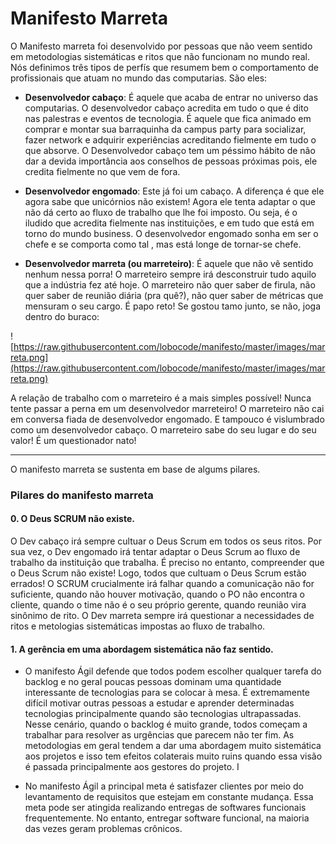# Manifesto Marreta

O Manifesto marreta foi desenvolvido por pessoas que não veem sentido em metodologias sistemáticas e ritos que não funcionam no mundo real. Nós definimos três tipos de perfís que resumem bem o comportamento de profissionais que atuam no mundo das computarias. São eles:

* **Desenvolvedor cabaço**: É aquele que acaba de entrar no universo das computarias. O desenvolvedor cabaço acredita em tudo o que é dito nas palestras e eventos de tecnologia. É aquele que fica animado em comprar e montar sua barraquinha da campus party para socializar, fazer network e adquirir experiências acreditando fielmente em tudo o que absorve. O Desenvolvedor cabaço tem um péssimo hábito de não dar a devida importância aos conselhos de pessoas próximas pois, ele credita fielmente no que vem de fora.

* **Desenvolvedor engomado**: Este já foi um cabaço. A diferença é que ele agora sabe que unicórnios não existem! Agora ele tenta adaptar o que não dá certo ao fluxo de trabalho que lhe foi imposto. Ou seja, é o iludido que acredita fielmente nas instituições, e em tudo que está em torno do mundo business. O desenvolvedor engomado sonha em ser o chefe e se comporta como tal , mas está longe de tornar-se chefe.

* **Desenvolvedor marreta (ou marreteiro)**: É aquele que não vê sentido nenhum nessa porra! O marreteiro sempre irá desconstruir tudo aquilo que a indústria fez até hoje. O marreteiro não quer saber de firula, não quer saber de reunião diária (pra quê?), não quer saber de métricas que mensuram o seu cargo. É papo reto! Se gostou tamo junto, se não, joga dentro do buraco:

![https://raw.githubusercontent.com/lobocode/manifesto/master/images/marreta.png](https://raw.githubusercontent.com/lobocode/manifesto/master/images/marreta.png)

A relação de trabalho com o marreteiro é a mais simples possível! Nunca tente passar a perna em um desenvolvedor marreteiro! O marreteiro não cai em conversa fiada de desenvolvedor engomado. E tampouco é vislumbrado como um desenvolvedor cabaço. O marreteiro sabe do seu lugar e do seu valor! É um questionador nato!

---

O manifesto marreta se sustenta em base de algums pilares.

### Pilares do manifesto marreta

#### 0. O Deus SCRUM não existe. 
O Dev cabaço irá sempre cultuar o Deus Scrum em todos os seus ritos. Por sua vez, o Dev engomado irá tentar adaptar o Deus Scrum ao fluxo de trabalho da instituição que trabalha. É preciso no entanto, compreender que o Deus Scrum não existe! Logo, todos que cultuam o Deus Scrum estão errados! O SCRUM crucialmente irá falhar quando a comunicação não for suficiente, quando não houver motivação, quando o PO não encontra o cliente, quando o time não é o seu próprio gerente, quando reunião vira sinônimo de rito. O Dev marreta sempre irá questionar a necessidades de ritos e metologias sistemáticas impostas ao fluxo de trabalho.
  
#### 1. A gerência em uma abordagem sistemática não faz sentido.
* O manifesto Ágil defende que todos podem escolher qualquer tarefa do backlog e no geral poucas pessoas dominam uma quantidade interessante de tecnologias para se colocar à mesa. É extremamente difícil motivar outras pessoas a estudar e aprender determinadas tecnologias principalmente quando são tecnologias ultrapassadas. Nesse cenário, quando o backlog é muito grande, todos começam a trabalhar para resolver as urgências que parecem não ter fim. As metodologias em geral tendem a dar uma abordagem muito sistemática aos projetos e isso tem efeitos colaterais muito ruins quando essa visão é passada principalmente aos gestores do projeto. I

* No manifesto Ágil a principal meta é satisfazer clientes por meio do levantamento de requisitos que estejam em constante mudança. Essa meta pode ser atingida realizando entregas de softwares funcionais frequentemente. No entanto, entregar software funcional, na maioria das vezes geram problemas crônicos.
 
 
